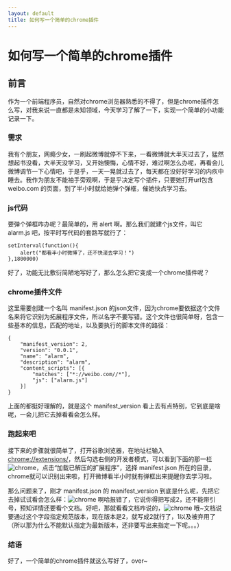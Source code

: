 ```yaml
---
layout: default
title: 如何写一个简单的chrome插件
---
```



如何写一个简单的chrome插件
===================

前言
-------------
作为一个前端程序员，自然对chrome浏览器熟悉的不得了，但是chrome插件怎么写，对我来说一直都是未知领域，今天学习了解了一下，实现一个简单的小功能记录一下。


### 需求
我有个朋友，网瘾少女，一刷起微博就停不下来，一看微博就大半天过去了，猛然想起书没看，大半天没学习，又开始懊悔，心情不好，难过啊怎么办呢，再看会儿微博调节一下心情吧，于是乎，一天一晃就过去了，每天都在没好好学习的内疚中睡去。我作为朋友不能袖手旁观啊，于是乎决定写个插件，只要她打开url包含 weibo.com 的页面，到了半小时就给她弹个弹框，催她快点学习去。


### js代码
要弹个弹框咋办呢？最简单的，用 alert 啊。那么我们就建个js文件，叫它 alarm.js 吧，按平时写代码的套路写就行了：

    setInterval(function(){
        alert("都看半小时微博了，还不快滚去学习！")
    },1800000)

好了，功能无比敷衍简陋地写好了，那么怎么把它变成一个chrome插件呢？

### chrome插件文件
这里需要创建一个名叫 manifest.json 的json文件，因为chrome要依据这个文件名来将它识别为拓展程序文件，所以名字不要写错。这个文件也很简单呀，包含一些基本的信息，匹配的地址，以及要执行的脚本文件的路径：

    {
        "manifest_version": 2,
        "version": "0.0.1",
        "name": "alarm",
        "description": "alarm",
        "content_scripts": [{
            "matches": ["*://weibo.com//*"],
            "js": ["alarm.js"]
        }]
    }

上面的都挺好理解的，就是这个 manifest_version 看上去有点特别，它到底是啥呢，一会儿把它去掉看看会怎么样。

### 跑起来吧
接下来的步骤就很简单了，打开谷歌浏览器，在地址栏输入 [chrome://extensions/](chrome://extensions/)，然后勾选右侧的开发者模式，可以看到下面的那一栏![chrome](http://images.cnblogs.com/cnblogs_com/WZ1111/737460/o_chrome.png)，点击“加载已解压的扩展程序”，选择 manifest.json 所在的目录，chrome就可以识别出来啦，打开微博看半小时就有弹框出来提醒你去学习啦。

那么问题来了，刚才 manifest.json 的 manifest_version 到底是什么呢，先把它去掉试试看会怎么样：![chrome](http://images.cnblogs.com/cnblogs_com/WZ1111/737460/o_error.png) 
啊哈报错了，它说你得把写成2，还不能带引号，预知详情还要看个文档。好吧，那就看看文档咋说的，![chrome](http://images.cnblogs.com/cnblogs_com/WZ1111/737460/o_version.png) 
哦~文档说要通过这个字段指定规范版本，现在版本是2，就写成2就行了，1以及被弃用了（所以那为什么不能默认指定为最新版本，还非要写出来指定一下呢。。。）

### 结语
好了，一个简单的chrome插件就这么写好了，over~